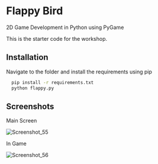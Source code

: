# Flappy Bird

2D Game Development in Python using PyGame

This is the starter code for the workshop.

## Installation

Navigate to the folder and install the requirements using pip

```bash
  pip install -r requirements.txt
  python flappy.py
```
## Screenshots

Main Screen

![Screenshot_55](https://user-images.githubusercontent.com/48734821/146188403-feb7047b-dcdc-4f5a-ae32-178036d7327c.png)

In Game

![Screenshot_56](https://user-images.githubusercontent.com/48734821/146188443-031952e3-38fe-433e-9270-5cff5266e712.png)
